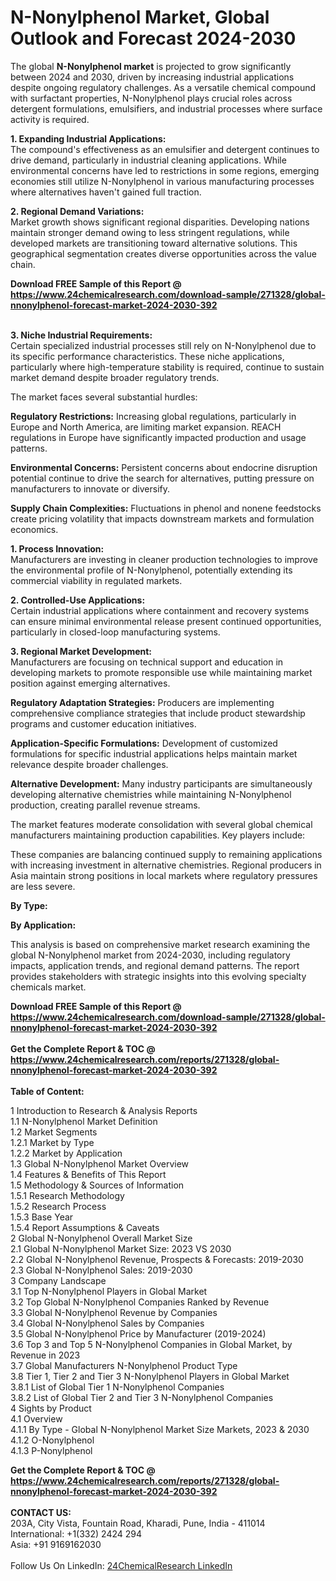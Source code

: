 <h1>N-Nonylphenol Market, Global Outlook and Forecast 2024-2030</h1><p>The global <strong>N-Nonylphenol market</strong> is projected to grow significantly between 2024 and 2030, driven by increasing industrial applications despite ongoing regulatory challenges. As a versatile chemical compound with surfactant properties, N-Nonylphenol plays crucial roles across detergent formulations, emulsifiers, and industrial processes where surface activity is required.</p><p><strong>1. Expanding Industrial Applications:</strong><br>
The compound's effectiveness as an emulsifier and detergent continues to drive demand, particularly in industrial cleaning applications. While environmental concerns have led to restrictions in some regions, emerging economies still utilize N-Nonylphenol in various manufacturing processes where alternatives haven't gained full traction.</p><p><strong>2. Regional Demand Variations:</strong><br>
Market growth shows significant regional disparities. Developing nations maintain stronger demand owing to less stringent regulations, while developed markets are transitioning toward alternative solutions. This geographical segmentation creates diverse opportunities across the value chain.</p><div><b>Download FREE Sample of this Report @ 
            <a href="https://www.24chemicalresearch.com/download-sample/271328/global-nnonylphenol-forecast-market-2024-2030-392">
            https://www.24chemicalresearch.com/download-sample/271328/global-nnonylphenol-forecast-market-2024-2030-392</a></b></div><br><p><strong>3. Niche Industrial Requirements:</strong><br>
Certain specialized industrial processes still rely on N-Nonylphenol due to its specific performance characteristics. These niche applications, particularly where high-temperature stability is required, continue to sustain market demand despite broader regulatory trends.</p><p>The market faces several substantial hurdles:</p><p><strong>Regulatory Restrictions:</strong> Increasing global regulations, particularly in Europe and North America, are limiting market expansion. REACH regulations in Europe have significantly impacted production and usage patterns.</p><p><strong>Environmental Concerns:</strong> Persistent concerns about endocrine disruption potential continue to drive the search for alternatives, putting pressure on manufacturers to innovate or diversify.</p><p><strong>Supply Chain Complexities:</strong> Fluctuations in phenol and nonene feedstocks create pricing volatility that impacts downstream markets and formulation economics.</p><p><strong>1. Process Innovation:</strong><br>
Manufacturers are investing in cleaner production technologies to improve the environmental profile of N-Nonylphenol, potentially extending its commercial viability in regulated markets.</p><p><strong>2. Controlled-Use Applications:</strong><br>
Certain industrial applications where containment and recovery systems can ensure minimal environmental release present continued opportunities, particularly in closed-loop manufacturing systems.</p><p><strong>3. Regional Market Development:</strong><br>
Manufacturers are focusing on technical support and education in developing markets to promote responsible use while maintaining market position against emerging alternatives.</p><p><strong>Regulatory Adaptation Strategies:</strong> Producers are implementing comprehensive compliance strategies that include product stewardship programs and customer education initiatives.</p><p><strong>Application-Specific Formulations:</strong> Development of customized formulations for specific industrial applications helps maintain market relevance despite broader challenges.</p><p><strong>Alternative Development:</strong> Many industry participants are simultaneously developing alternative chemistries while maintaining N-Nonylphenol production, creating parallel revenue streams.</p><p>The market features moderate consolidation with several global chemical manufacturers maintaining production capabilities. Key players include:</p><p>These companies are balancing continued supply to remaining applications with increasing investment in alternative chemistries. Regional producers in Asia maintain strong positions in local markets where regulatory pressures are less severe.</p><p><strong>By Type:</strong></p><p><strong>By Application:</strong></p><p>This analysis is based on comprehensive market research examining the global N-Nonylphenol market from 2024-2030, including regulatory impacts, application trends, and regional demand patterns. The report provides stakeholders with strategic insights into this evolving specialty chemicals market.</p><div><b>Download FREE Sample of this Report @ 
            <a href="https://www.24chemicalresearch.com/download-sample/271328/global-nnonylphenol-forecast-market-2024-2030-392">
            https://www.24chemicalresearch.com/download-sample/271328/global-nnonylphenol-forecast-market-2024-2030-392</a></b></div><br><div><b>Get the Complete Report & TOC @ 
            <a href="https://www.24chemicalresearch.com/reports/271328/global-nnonylphenol-forecast-market-2024-2030-392">
            https://www.24chemicalresearch.com/reports/271328/global-nnonylphenol-forecast-market-2024-2030-392</a></b></div><br>
            <b>Table of Content:</b><p>1 Introduction to Research & Analysis Reports<br />
    1.1 N-Nonylphenol Market Definition<br />
    1.2 Market Segments<br />
        1.2.1 Market by Type<br />
        1.2.2 Market by Application<br />
    1.3 Global N-Nonylphenol Market Overview<br />
    1.4 Features & Benefits of This Report<br />
    1.5 Methodology & Sources of Information<br />
        1.5.1 Research Methodology<br />
        1.5.2 Research Process<br />
        1.5.3 Base Year<br />
        1.5.4 Report Assumptions & Caveats<br />
2 Global N-Nonylphenol Overall Market Size<br />
    2.1 Global N-Nonylphenol Market Size: 2023 VS 2030<br />
    2.2 Global N-Nonylphenol Revenue, Prospects & Forecasts: 2019-2030<br />
    2.3 Global N-Nonylphenol Sales: 2019-2030<br />
3 Company Landscape<br />
    3.1 Top N-Nonylphenol Players in Global Market<br />
    3.2 Top Global N-Nonylphenol Companies Ranked by Revenue<br />
    3.3 Global N-Nonylphenol Revenue by Companies<br />
    3.4 Global N-Nonylphenol Sales by Companies<br />
    3.5 Global N-Nonylphenol Price by Manufacturer (2019-2024)<br />
    3.6 Top 3 and Top 5 N-Nonylphenol Companies in Global Market, by Revenue in 2023<br />
    3.7 Global Manufacturers N-Nonylphenol Product Type<br />
    3.8 Tier 1, Tier 2 and Tier 3 N-Nonylphenol Players in Global Market<br />
        3.8.1 List of Global Tier 1 N-Nonylphenol Companies<br />
        3.8.2 List of Global Tier 2 and Tier 3 N-Nonylphenol Companies<br />
4 Sights by Product<br />
    4.1 Overview<br />
        4.1.1 By Type - Global N-Nonylphenol Market Size Markets, 2023 & 2030<br />
        4.1.2 O-Nonylphenol<br />
        4.1.3 P-Nonylphenol<br />
   </p><div><b>Get the Complete Report & TOC @ 
            <a href="https://www.24chemicalresearch.com/reports/271328/global-nnonylphenol-forecast-market-2024-2030-392">
            https://www.24chemicalresearch.com/reports/271328/global-nnonylphenol-forecast-market-2024-2030-392</a></b></div><br><b>CONTACT US:</b><br>
            203A, City Vista, Fountain Road, Kharadi, Pune, India - 411014<br>
            International: +1(332) 2424 294<br>
            Asia: +91 9169162030 <br><br>
            Follow Us On LinkedIn: <a href="https://www.linkedin.com/company/24chemicalresearch/">24ChemicalResearch LinkedIn</a>
